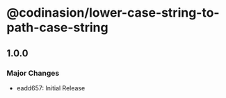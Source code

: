 # @codinasion/lower-case-string-to-path-case-string

## 1.0.0

### Major Changes

- eadd657: Initial Release
